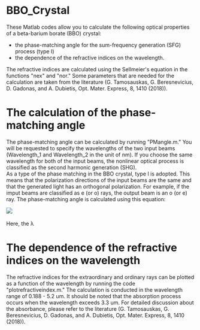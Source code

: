 # BBO_Crystal
These Matlab codes allow you to calculate the following optical properties of a beta-barium borate (BBO) crystal: 
* the phase-matching angle for the sum-frequency generation (SFG) process (type I)
* the dependence of the refractive indices on the wavelength.     
   
The refractive indices are calculated using the Sellmeier's equation in the functions "nex" and "nor." Some parameters that are needed for the calculation are taken from the literature (G. Tamosauskas, G. Beresnevicius, D. Gadonas, and A. Dubietis, Opt. Mater. Express, 8, 1410 (2018)).
# The calculation of the phase-matching angle
The phase-matching angle can be calculated by running "PMangle.m." You will be requested to specify the wavelengths of the two input beams (Wavelength_1 and Wavelength_2 in the unit of nm). If you choose the same wavelength for both of the input beams, the nonlinear optical process is classified as the second harmonic generation (SHG).  
As a type of the phase matching in the BBO crystal, type I is adopted. This means that the polarization directions of the input beams are the same and that the generated light has an orthogonal polarization. For example, if the imput beams are classified as e (or o) rays, the output beam is an o (or e) ray. 
The phase-matching angle is calculated using this equation:  
  
<img src="https://latex.codecogs.com/gif.latex?\theta_m&space;=\mathrm{arcsin}\left[\sqrt{\frac{\left[\lambda&space;_3\left&space;(\frac{n_o_r(\lambda_1)}{\lambda_1}&plus;\frac{n_o_r(\lambda_2)}{\lambda_2}\right)\right]^{-2}-[n_o_r(\lambda_3)]^{-2}}{[n_e_x(\lambda_3)]^{-2}-[n_o_r(\lambda_3)]^{-2}}}\right&space;]"/>  　　

Here, the &lambda;
# The dependence of the refractive indices on the wavelength
The refractive indices for the extraordinary and ordinary rays can be plotted as a function of the wavelength by running the code "plotrefractiveindex.m." The calculation is conducted in the wavelength range of 0.188 - 5.2 um. It should be noted that the absorption process occurs when the wavelength exceeds 3.3 um. For detailed discussion about the absorbance, please refer to the literature (G. Tamosauskas, G. Beresnevicius, D. Gadonas, and A. Dubietis, Opt. Mater. Express, 8, 1410 (2018)).
